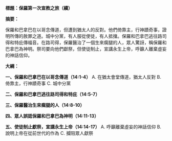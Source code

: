 **標題：保羅第一次宣教之旅（續）**

**摘要：**

保羅和巴拿巴在以哥念傳道，但遭到猶太人的反對。他們倚靠主，行神蹟奇事，證明所傳的赦罪之道。城中分黨，有人服從使徒，有人抵擋。保羅和巴拿巴逃往路司得和特庇傳福音。在路司得，保羅醫治了一個生來瘸腿的人，眾人驚訝，稱保羅和巴拿巴為神明。祭司要向他們獻祭，但使徒制止，宣講永生上帝，呼籲人離棄虛妄的神話信仰。

**大綱：**

**一、保羅和巴拿巴在以哥念傳道（14:1-4）**
    A. 在猶太會堂傳道，猶太人反對
    B. 倚靠主，行神蹟奇事
    C. 城中分黨

**二、保羅和巴拿巴逃往路司得和特庇（14:5-7）**

**三、保羅醫治生來瘸腿的人（14:8-10）**

**四、眾人誤認保羅和巴拿巴為神明（14:11-13）**

**五、使徒制止獻祭，宣講永生上帝（14:14-17）**
    A. 呼籲離棄虛妄的神話信仰
    B. 說明上帝在從前世代的作為
    C. 攔阻眾人獻祭